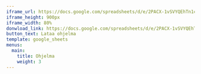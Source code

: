```yaml
---
iframe_url: https://docs.google.com/spreadsheets/d/e/2PACX-1vSVYQEhTn1c__OH-thZD0N3VvTwsEZWgohnMOQ-Cd0cTIavh_yP-lJgrO3OJZDJGpV5vCD2BfncjHIw/pubhtml?widget=true&amp;headers=false&chrome=false
iframe_height: 900px
iframe_width: 80%
donwload_link: https://docs.google.com/spreadsheets/d/e/2PACX-1vSVYQEhTn1c__OH-thZD0N3VvTwsEZWgohnMOQ-Cd0cTIavh_yP-lJgrO3OJZDJGpV5vCD2BfncjHIw/pub?gid=562528686&single=true&output=pdf
button_text: Lataa ohjelma
template: google_sheets
menus:
  main:
    title: Ohjelma
    weight: 3
---
```


